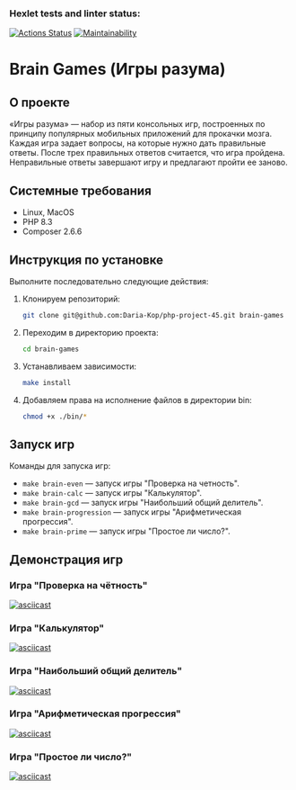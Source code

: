 ### Hexlet tests and linter status:
[![Actions Status](https://github.com/Daria-Kop/php-project-45/actions/workflows/hexlet-check.yml/badge.svg)](https://github.com/Daria-Kop/php-project-45/actions)
[![Maintainability](https://api.codeclimate.com/v1/badges/d8bec79216bbaee8e13b/maintainability)](https://codeclimate.com/github/Daria-Kop/php-project-45/maintainability)

# Brain Games (Игры разума)

## О проекте

«Игры разума» — набор из пяти консольных игр, построенных по принципу популярных мобильных приложений для прокачки мозга. Каждая игра задает вопросы, на которые нужно дать правильные ответы. После трех правильных ответов считается, что игра пройдена. Неправильные ответы завершают игру и предлагают пройти ее заново.

## Системные требования

- Linux, MacOS
- PHP 8.3
- Composer 2.6.6

## Инструкция по установке

Выполните последовательно следующие действия:

1. Клонируем репозиторий:
    
    ```bash
    git clone git@github.com:Daria-Kop/php-project-45.git brain-games
    ```
    
2. Переходим в директорию проекта:
    
    ```bash
    cd brain-games
    ```
    
3. Устанавливаем зависимости:
    
    ```bash
    make install
    ```
    
4. Добавляем права на исполнение файлов в директории bin:
    
    ```bash
    chmod +x ./bin/*
    ```

## Запуск игр

Команды для запуска игр:

- `make brain-even` — запуск игры "Проверка на четность".
- `make brain-calc` — запуск игры "Калькулятор".
- `make brain-gcd` — запуск игры "Наибольший общий делитель".
- `make brain-progression` — запуск игры "Арифметическая прогрессия".
- `make brain-prime` — запуск игры "Простое ли число?".

## Демонстрация игр

### Игра "Проверка на чётность"
[![asciicast](https://asciinema.org/a/ltTsFHnkL1wHUJvxZq05NFEpo.svg)](https://asciinema.org/a/ltTsFHnkL1wHUJvxZq05NFEpo)

### Игра "Калькулятор"
[![asciicast](https://asciinema.org/a/4eQztDAXxi4yYsmH98Tiw50VJ.svg)](https://asciinema.org/a/4eQztDAXxi4yYsmH98Tiw50VJ)

### Игра "Наибольший общий делитель"
[![asciicast](https://asciinema.org/a/ZLjXdooHxtEgpVOjaijW211sa.svg)](https://asciinema.org/a/ZLjXdooHxtEgpVOjaijW211sa)

### Игра "Арифметическая прогрессия"
[![asciicast](https://asciinema.org/a/LPHI7kiyUwZ9oArd16VH4wZRB.svg)](https://asciinema.org/a/LPHI7kiyUwZ9oArd16VH4wZRB)

### Игра "Простое ли число?"
[![asciicast](https://asciinema.org/a/CGcVKSymEOaFyevOqdTPc1IQS.svg)](https://asciinema.org/a/CGcVKSymEOaFyevOqdTPc1IQS)
